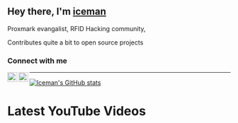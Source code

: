 ## Hey there,  I'm [iceman][website]

Proxmark evangalist,  RFID Hacking community,

Contributes quite a bit to open source projects

### Connect with me
[<img align="left" alt="iceman | twitter" width="22px" src="https://cdn.jsdelivr.net/npm/simple-icons@v3/icons/twitter.svg" />][twitter]
[<img align="left" alt="iceman | youtube" width="22px" src="https://cdn.jsdelivr.net/npm/simple-icons@v3/icons/youtube.svg" />][youtube]

---

[![Iceman's GitHub stats](https://github-readme-stats.vercel.app/api?username=iceman1001&show_icons=true&theme=calm)](https://github.com/anuraghazra/github-readme-stats)


# Latest YouTube Videos
<!-- YOUTUBE:START -->
<!-- YOUTUBE:END -->


[website]: https://www.icedev.se
[twitter]: https://twitter.com/herrmann1001
[youtube]: https://www.youtube.com/c/ChrisHerrmann1001
[patreon]: https://www.patreon.com/iceman1001
[buymeacoffe]: https://www.buymeacoffee.com/iceman
